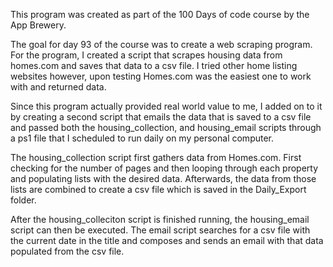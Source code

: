 This program was created as part of the 100 Days of code course by the App Brewery.

The goal for day 93 of the course was to create a web scraping program. For the program, I created a script that scrapes housing data from homes.com and saves that data to a csv file. I tried other home listing websites however, upon testing Homes.com was the easiest one to work with and returned data.

Since this program actually provided real world value to me, I added on to it by creating a second script that emails the data that is saved to a csv file and passed both the housing_collection, and housing_email scripts through a ps1 file that I scheduled to run daily on my personal computer. 

The housing_collection script first gathers data from Homes.com. First checking for the number of pages and then looping through each property and populating lists with the desired data. Afterwards, the data from those lists are combined to create a csv file which is saved in the Daily_Export folder.

After the housing_colleciton script is finished running, the housing_email script can then be executed. The email script searches for a csv file with the current date in the title and composes and sends an email with that data populated from the csv file.
